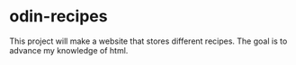 # odin-recipes
This project will make a website that stores different recipes. The goal is to advance my knowledge of html.